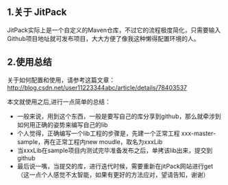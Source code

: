 ## 1.关于 JitPack 
 JitPack实际上是一个自定义的Maven仓库，不过它的流程极度简化，只需要输入Github项目地址就可发布项目，大大方便了像我这种懒得配置环境的人。
 
## 2.使用总结
关于如何配置和使用，请参考这篇文章：
http://blog.csdn.net/user11223344abc/article/details/78403537

本文就使用之后,进行一点简单的总结：
- 一般来说，用到这个东西，一般是要写自己的库分享到github，那么就牵涉到如何用正确的姿势来编写自己的lib
- 个人觉得，正确编写一个lib工程的步骤是，先建一个正常工程 xxx-master-sample，再在正常工程内new moudle，取名为xxxLib
- 当xxxLib在sample项目内测试完毕准备发布之后，单拷该lib出来，提交到github
- 最后说一嘴，当提交的库，进行迭代时候，需要重新在jitPack网站进行get（这一点个人感觉不太智能，如果有更好的方法应对，望请告知，谢谢）
